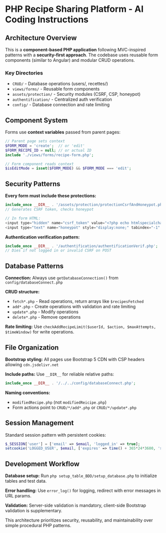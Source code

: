 # PHP Recipe Sharing Platform - AI Coding Instructions

## Architecture Overview

This is a **component-based PHP application** following MVC-inspired patterns with a **security-first approach**. The codebase uses reusable form components (similar to Angular) and modular CRUD operations.

### Key Directories
- `CRUD/` - Database operations (users/, recettes/)
- `views/forms/` - Reusable form components  
- `assets/protection/` - Security modules (CSRF, CSP, honeypot)
- `authentification/` - Centralized auth verification
- `config/` - Database connection and rate limiting

## Component System

Forms use **context variables** passed from parent pages:
```php
// Parent page sets context
$FORM_MODE = 'create';  // or 'edit'
$FORM_RECIPE_ID = null; // or actual ID
include './views/forms/recipe-form.php';

// Form component reads context
$isEditMode = isset($FORM_MODE) && $FORM_MODE === 'edit';
```

## Security Patterns

**Every form must include these protections:**
```php
include_once __DIR__ . '/assets/protection/protectionCsrfAndHoneypot.php';
// Generates CSRF token, checks honeypot

// In form HTML:
<input type="hidden" name="csrf_token" value="<?php echo htmlspecialchars($_SESSION['csrf_token']); ?>">
<input type="text" name="honeypot" style="display:none;" tabindex="-1" autocomplete="off">
```

**Authentication verification pattern:**
```php
include_once __DIR__ . '/authentification/authentificationVerif.php';
// Dies if not logged in or invalid CSRF on POST
```

## Database Patterns

**Connection:** Always use `getDatabaseConnection()` from `config/databaseConnect.php`

**CRUD structure:**
- `fetch*.php` - Read operations, return arrays like `$recipesFetched`
- `add*.php` - Create operations with validation and rate limiting
- `update*.php` - Modify operations
- `delete*.php` - Remove operations

**Rate limiting:** Use `checkAddRecipeLimit($userId, $action, $maxAttempts, $timeWindow)` for write operations.

## File Organization

**Bootstrap styling:** All pages use Bootstrap 5 CDN with CSP headers allowing `cdn.jsdelivr.net`

**Include paths:** Use `__DIR__` for reliable relative paths:
```php
include_once __DIR__ . '/../../config/databaseConnect.php';
```

**Naming conventions:**
- `modifiedRecipe.php` (not `modifiedReicipe.php`) 
- Form actions point to `CRUD/*/add*.php` or `CRUD/*/update*.php`

## Session Management

Standard session pattern with persistent cookies:
```php
$_SESSION['user'] = ['email' => $email, 'logged_in' => true];
setcookie('LOGGED_USER', $email, ['expires' => time() + 365*24*3600, 'secure' => true, 'httponly' => true]);
```

## Development Workflow

**Database setup:** Run `php setup_table_BDD/setup_database.php` to initialize tables and test data.

**Error handling:** Use `error_log()` for logging, redirect with error messages in URL params.

**Validation:** Server-side validation is mandatory, client-side Bootstrap validation is supplementary.

This architecture prioritizes security, reusability, and maintainability over simple procedural PHP patterns.
